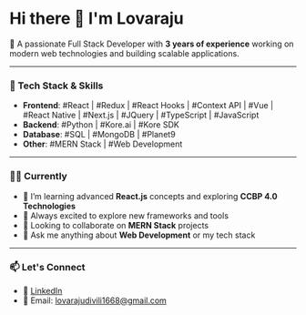 # Hi there 👋 I'm Lovaraju

🚀 A passionate Full Stack Developer with **3 years of experience** working on modern web technologies and building scalable applications.

---

### 💼 Tech Stack & Skills

- **Frontend**: #React | #Redux | #React Hooks | #Context API | #Vue | #React Native | #Next.js | #JQuery | #TypeScript | #JavaScript  
- **Backend**: #Python | #Kore.ai | #Kore SDK  
- **Database**: #SQL | #MongoDB | #Planet9  
- **Other**: #MERN Stack | #Web Development

---

### 👨‍💻 Currently

- 🔭 I’m learning advanced **React.js** concepts and exploring **CCBP 4.0 Technologies**  
- 🌱 Always excited to explore new frameworks and tools  
- 👯 Looking to collaborate on **MERN Stack** projects  
- 💬 Ask me anything about **Web Development** or my tech stack  

---

### 📫 Let's Connect

- 🔗 [LinkedIn](https://linkedin.com/in/lovaraju1668)  
- 📧 Email: lovarajudivili1668@gmail.com  
